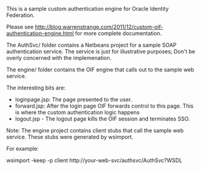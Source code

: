 This is a sample custom authentication engine for Oracle Identity Federation. 

Please see http://blog.warrenstrange.com/2011/12/custom-oif-authentication-engine.html  for more complete documentation.

The AuthSvc/ folder contains a Netbeans project for a sample SOAP authentication service. The service is just for illustrative purposes; Don't be overly concerned with the implemenation.


The engine/ folder contains the OIF engine that calls out to the sample web service. 

The interesting bits are:

- loginpage.jsp:  The page presented to the user.
- forward.jsp:  After the login page OIF forwards control to this page. This
	is where the custom authentication logic happens
- logout.jsp - The logout page kills the OIF session and terminates SSO.

Note: The engine project contains client stubs that call the sample web service. These stubs were generated by wsimport. 

For example:

wsimport -keep -p client http://your-web-svc/authsvc/AuthSvc?WSDL

